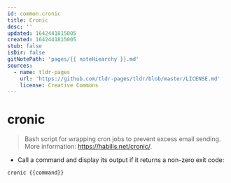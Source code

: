 ```yaml
---
id: common.cronic
title: Cronic
desc: ''
updated: 1642441815005
created: 1642441815005
stub: false
isDir: false
gitNotePath: 'pages/{{ noteHiearchy }}.md'
sources:
  - name: tldr-pages
    url: 'https://github.com/tldr-pages/tldr/blob/master/LICENSE.md'
    license: Creative Commons
---
```

# cronic

> Bash script for wrapping cron jobs to prevent excess email sending.
> More information: <https://habilis.net/cronic/>.

- Call a command and display its output if it returns a non-zero exit code:

`cronic {{command}}`

